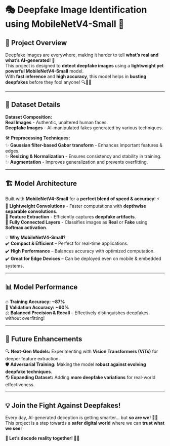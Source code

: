# 🎭 Deepfake Image Identification using MobileNetV4-Small 🚀  

## 📌 Project Overview  
Deepfake images are everywhere, making it harder to tell **what’s real and what’s AI-generated**! 🤯  
This project is designed to **detect deepfake images** using a **lightweight yet powerful MobileNetV4-Small** model.  
With **fast inference** and **high accuracy**, this model helps in **busting deepfakes** before they fool anyone! 🔍🕵️‍♂️  

---

## 📂 Dataset Details  
 **Dataset Composition:**  
 **Real Images** - Authentic, unaltered human faces.  
 **Deepfake Images** - AI-manipulated fakes generated by various techniques.  

🛠 **Preprocessing Techniques:**  
✨ **Gaussian filter-based Gabor transform** - Enhances important features & edges.  
✨ **Resizing & Normalization** - Ensures consistency and stability in training.  
✨ **Augmentation** - Improves generalization and prevents overfitting.  

---

## 🏗 Model Architecture  
Built with **MobileNetV4-Small** for a **perfect blend of speed & accuracy**! ⚡  
🔹 **Lightweight Convolutions** - Faster computations with **depthwise separable convolutions**.  
🔹 **Feature Extraction** - Efficiently captures **deepfake artifacts**.  
🔹 **Fully Connected Layers** - Classifies images as **Real**  or **Fake**  using **Softmax activation**.  

💡 **Why MobileNetV4-Small?**  
✔️ **Compact & Efficient** – Perfect for real-time applications.  
✔️ **High Performance** – Balances accuracy with optimized computation.  
✔️ **Great for Edge Devices** – Can be deployed even on mobile & embedded systems.  

---

## 📊 Model Performance  
🔥 **Training Accuracy:** **~87%**  
🎯 **Validation Accuracy:** **~90%**  
⚖️ **Balanced Precision & Recall** – Effectively distinguishes deepfakes without overfitting!  

---

## 🚀 Future Enhancements  
🔍 **Next-Gen Models:** Experimenting with **Vision Transformers (ViTs)** for deeper feature extraction.  
🛡 **Adversarial Training:** Making the model **robust against evolving deepfake techniques**.  
🌎 **Expanding Dataset:** Adding **more deepfake variations** for real-world effectiveness.  

---

## 💡 Join the Fight Against Deepfakes!  
Every day, AI-generated deception is getting smarter... but **so are we!** 🤖🔎  
This project is a step towards a **safer digital world** where we can **trust what we see**!  

**🚀 Let’s decode reality together! 💪🔥**  

